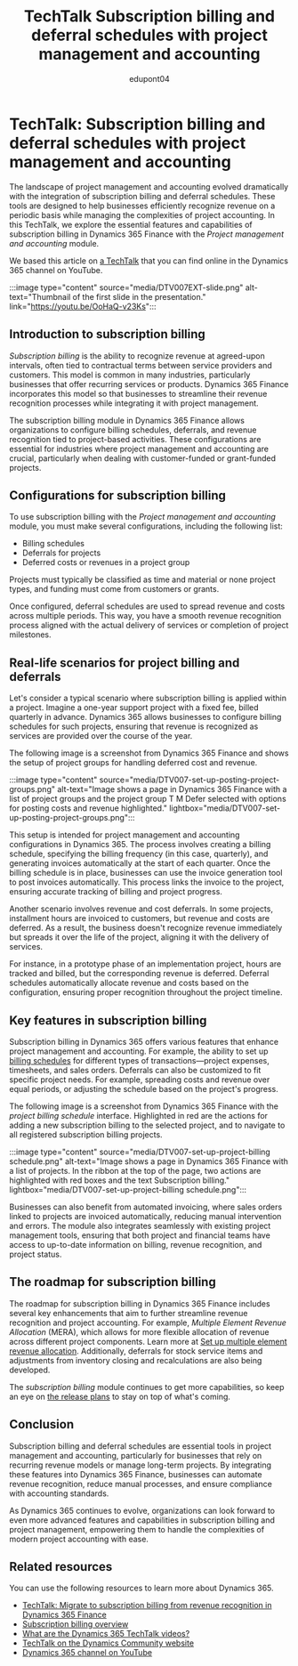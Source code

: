﻿---
title: TechTalk Subscription billing and deferral schedules with project management and accounting
description: Summary of TechTalk video that talks about managing revenue and expense deferrals for subscription billing in Dynamics 365 Finance with the Project management and accounting module.
ms.date: 10/14/2024
ms.topic: conceptual
author: edupont04
ms.author: edupont
ai-usage: ai-assisted
---

# TechTalk: Subscription billing and deferral schedules with project management and accounting

The landscape of project management and accounting evolved dramatically with the integration of subscription billing and deferral schedules. These tools are designed to help businesses efficiently recognize revenue on a periodic basis while managing the complexities of project accounting. In this TechTalk, we explore the essential features and capabilities of subscription billing in Dynamics 365 Finance with the *Project management and accounting* module.

We based this article on [a TechTalk](https://youtu.be/OoHaQ-v23Ks) that you can find online in the Dynamics 365 channel on YouTube.  

:::image type="content" source="media/DTV007EXT-slide.png" alt-text="Thumbnail of the first slide in the presentation." link="https://youtu.be/OoHaQ-v23Ks":::

## Introduction to subscription billing

*Subscription billing* is the ability to recognize revenue at agreed-upon intervals, often tied to contractual terms between service providers and customers. This model is common in many industries, particularly businesses that offer recurring services or products. Dynamics 365 Finance incorporates this model so that businesses to streamline their revenue recognition processes while integrating it with project management.

The subscription billing module in Dynamics 365 Finance allows organizations to configure billing schedules, deferrals, and revenue recognition tied to project-based activities. These configurations are essential for industries where project management and accounting are crucial, particularly when dealing with customer-funded or grant-funded projects.

## Configurations for subscription billing

To use subscription billing with the *Project management and accounting* module, you must make several configurations, including the following list:

- Billing schedules  
- Deferrals for projects  
- Deferred costs or revenues in a project group  

Projects must typically be classified as time and material or none project types, and funding must come from customers or grants.

Once configured, deferral schedules are used to spread revenue and costs across multiple periods. This way, you have a smooth revenue recognition process aligned with the actual delivery of services or completion of project milestones.

## Real-life scenarios for project billing and deferrals

Let's consider a typical scenario where subscription billing is applied within a project. Imagine a one-year support project with a fixed fee, billed quarterly in advance. Dynamics 365 allows businesses to configure billing schedules for such projects, ensuring that revenue is recognized as services are provided over the course of the year.

The following image is a screenshot from Dynamics 365 Finance and shows the setup of project groups for handling deferred cost and revenue.

:::image type="content" source="media/DTV007-set-up-posting-project-groups.png" alt-text="Image shows a page in Dynamics 365 Finance with a list of project groups and the project group T M Defer selected with options for posting costs and revenue  highlighted." lightbox="media/DTV007-set-up-posting-project-groups.png":::

This setup is intended for project management and accounting configurations in Dynamics 365. The process involves creating a billing schedule, specifying the billing frequency (in this case, quarterly), and generating invoices automatically at the start of each quarter. Once the billing schedule is in place, businesses can use the invoice generation tool to post invoices automatically. This process links the invoice to the project, ensuring accurate tracking of billing and project progress.

Another scenario involves revenue and cost deferrals. In some projects, installment hours are invoiced to customers, but revenue and costs are deferred. As a result, the business doesn't recognize revenue immediately but spreads it over the life of the project, aligning it with the delivery of services.

For instance, in a prototype phase of an implementation project, hours are tracked and billed, but the corresponding revenue is deferred. Deferral schedules automatically allocate revenue and costs based on the configuration, ensuring proper recognition throughout the project timeline.

## Key features in subscription billing

Subscription billing in Dynamics 365 offers various features that enhance project management and accounting. For example, the ability to set up [billing schedules](/dynamics365/finance/accounts-receivable/sb-billing-schedules) for different types of transactions—project expenses, timesheets, and sales orders. Deferrals can also be customized to fit specific project needs. For example, spreading costs and revenue over equal periods, or adjusting the schedule based on the project's progress.

The following image is a screenshot from Dynamics 365 Finance with the *project billing schedule* interface. Highlighted in red are the actions for adding a new subscription billing to the selected project, and to navigate to all registered subscription billing projects.  

:::image type="content" source="media/DTV007-set-up-project-billing schedule.png" alt-text="Image shows a page in Dynamics 365 Finance with a list of projects. In the ribbon at the top of the page, two actions are highlighted with red boxes and the text Subscription billing." lightbox="media/DTV007-set-up-project-billing schedule.png":::

Businesses can also benefit from automated invoicing, where sales orders linked to projects are invoiced automatically, reducing manual intervention and errors. The module also integrates seamlessly with existing project management tools, ensuring that both project and financial teams have access to up-to-date information on billing, revenue recognition, and project status.

## The roadmap for subscription billing

The roadmap for subscription billing in Dynamics 365 Finance includes several key enhancements that aim to further streamline revenue recognition and project accounting. For example, *Multiple Element Revenue Allocation* (MERA), which allows for more flexible allocation of revenue across different project components. Learn more at [Set up multiple element revenue allocation](/dynamics365/finance/accounts-receivable/sb-rev-alloc-setup). Additionally, deferrals for stock service items and adjustments from inventory closing and recalculations are also being developed.

The *subscription billing* module continues to get more capabilities, so keep an eye on [the release plans](/dynamics365/release-plans/) to stay on top of what's coming.

## Conclusion

Subscription billing and deferral schedules are essential tools in project management and accounting, particularly for businesses that rely on recurring revenue models or manage long-term projects. By integrating these features into Dynamics 365 Finance, businesses can automate revenue recognition, reduce manual processes, and ensure compliance with accounting standards.

As Dynamics 365 continues to evolve, organizations can look forward to even more advanced features and capabilities in subscription billing and project management, empowering them to handle the complexities of modern project accounting with ease.

## Related resources

You can use the following resources to learn more about Dynamics 365.

- [TechTalk: Migrate to subscription billing from revenue recognition in Dynamics 365 Finance](finance-subscription-billing-migrate.md)  
- [Subscription billing overview](/dynamics365/finance/accounts-receivable/subscription-billing-summary)  
- [What are the Dynamics 365 TechTalk videos?](../roles/techtalk-videos.md)
- [TechTalk on the Dynamics Community website](https://community.dynamics.com/videos/)
- [Dynamics 365 channel on YouTube](https://www.youtube.com/channel/UC5QxCcXhFFixs1nfmOpJlvQ)
